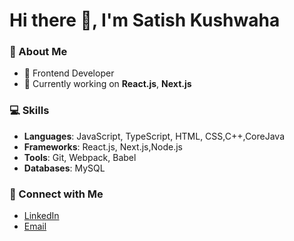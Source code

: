 # Hi there 👋, I'm Satish Kushwaha

### 🚀 About Me
- 💼 Frontend Developer
- 🌱 Currently working on **React.js**, **Next.js**


### 💻 Skills
- **Languages**: JavaScript, TypeScript, HTML, CSS,C++,CoreJava
- **Frameworks**: React.js, Next.js,Node.js
- **Tools**: Git, Webpack, Babel
- **Databases**: MySQL



### 🔗 Connect with Me
- [LinkedIn]([https://www.linkedin.com/in/satish-kushawaha-38245a206/](https://www.linkedin.com/in/satish-kushawaha-38245a206/))
- [Email](mailto:satishkushawaha89@gmail.com)

